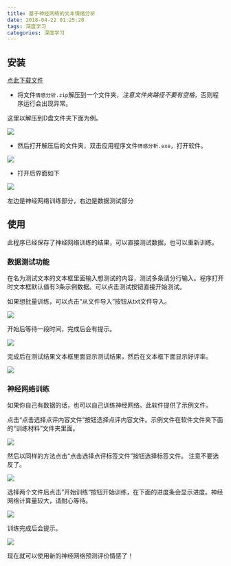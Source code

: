 ```yaml
---
title: 基于神经网络的文本情绪分析
date: 2018-04-22 01:25:28
tags: 深度学习
categories: 深度学习
---
```


## 安装

[点此下载文件](https://github.com/1542254356/FigureBed/raw/master/%E6%B7%B1%E5%BA%A6%E5%AD%A6%E4%B9%A0/%E6%83%85%E6%84%9F%E5%88%86%E6%9E%90.zip)


* 将文件`情感分析.zip`解压到一个文件夹，*注意文件夹路径不要有空格*，否则程序运行会出现异常。

 这里以解压到D盘文件夹下面为例。

 ![](https://github.com/1542254356/FigureBed/blob/master/%E6%B7%B1%E5%BA%A6%E5%AD%A6%E4%B9%A0/%E5%9F%BA%E4%BA%8E%E7%A5%9E%E7%BB%8F%E7%BD%91%E7%BB%9C%E7%9A%84%E6%96%87%E6%9C%AC%E6%83%85%E7%BB%AA%E5%88%86%E6%9E%90/%E8%A7%A3%E5%8E%8B.jpg?raw=true)

* 然后打开解压后的文件夹，双击应用程序文件`情感分析.exe`，打开软件。

 ![](https://github.com/1542254356/FigureBed/blob/master/%E6%B7%B1%E5%BA%A6%E5%AD%A6%E4%B9%A0/%E5%9F%BA%E4%BA%8E%E7%A5%9E%E7%BB%8F%E7%BD%91%E7%BB%9C%E7%9A%84%E6%96%87%E6%9C%AC%E6%83%85%E7%BB%AA%E5%88%86%E6%9E%90/%E6%89%93%E5%BC%80.jpg?raw=true)

* 打开后界面如下

 ![](https://github.com/1542254356/FigureBed/blob/master/%E6%B7%B1%E5%BA%A6%E5%AD%A6%E4%B9%A0/%E5%9F%BA%E4%BA%8E%E7%A5%9E%E7%BB%8F%E7%BD%91%E7%BB%9C%E7%9A%84%E6%96%87%E6%9C%AC%E6%83%85%E7%BB%AA%E5%88%86%E6%9E%90/%E7%95%8C%E9%9D%A2.jpg?raw=true)

 左边是神经网络训练部分，右边是数据测试部分


## 使用

此程序已经保存了神经网络训练的结果，可以直接测试数据，也可以重新训练。

### 数据测试功能

在名为测试文本的文本框里面输入想测试的内容，测试多条请分行输入。程序打开时文本框默认值有3条示例数据。可以点击测试按钮直接开始测试。

如果想批量训练，可以点击“从文件导入”按钮从txt文件导入。

![](https://github.com/1542254356/FigureBed/blob/master/%E6%B7%B1%E5%BA%A6%E5%AD%A6%E4%B9%A0/%E5%9F%BA%E4%BA%8E%E7%A5%9E%E7%BB%8F%E7%BD%91%E7%BB%9C%E7%9A%84%E6%96%87%E6%9C%AC%E6%83%85%E7%BB%AA%E5%88%86%E6%9E%90/%E7%95%8C%E9%9D%A2%E4%BB%8B%E7%BB%8D.jpg?raw=true)

开始后等待一段时间，完成后会有提示。

![](https://github.com/1542254356/FigureBed/blob/master/%E6%B7%B1%E5%BA%A6%E5%AD%A6%E4%B9%A0/%E5%9F%BA%E4%BA%8E%E7%A5%9E%E7%BB%8F%E7%BD%91%E7%BB%9C%E7%9A%84%E6%96%87%E6%9C%AC%E6%83%85%E7%BB%AA%E5%88%86%E6%9E%90/%E5%AE%8C%E6%88%90%E6%8F%90%E7%A4%BA.jpg?raw=true)

完成后在测试结果文本框里面显示测试结果，然后在文本框下面显示好评率。

![](https://github.com/1542254356/FigureBed/blob/master/%E6%B7%B1%E5%BA%A6%E5%AD%A6%E4%B9%A0/%E5%9F%BA%E4%BA%8E%E7%A5%9E%E7%BB%8F%E7%BD%91%E7%BB%9C%E7%9A%84%E6%96%87%E6%9C%AC%E6%83%85%E7%BB%AA%E5%88%86%E6%9E%90/%E7%BB%93%E6%9E%9C.jpg?raw=true)

### 神经网络训练

如果你自己有数据的话，也可以自己训练神经网络。此软件提供了示例文件。

点击“点击选择点评内容文件”按钮选择点评内容文件。示例文件在软件文件夹下面的“训练材料”文件夹里面。

![](https://github.com/1542254356/FigureBed/blob/master/%E6%B7%B1%E5%BA%A6%E5%AD%A6%E4%B9%A0/%E5%9F%BA%E4%BA%8E%E7%A5%9E%E7%BB%8F%E7%BD%91%E7%BB%9C%E7%9A%84%E6%96%87%E6%9C%AC%E6%83%85%E7%BB%AA%E5%88%86%E6%9E%90/%E9%80%89%E6%8B%A9%E7%82%B9%E8%AF%84%E5%86%85%E5%AE%B9.jpg?raw=true)

然后以同样的方法点击“点击选择点评标签文件”按钮选择标签文件。 注意不要选反了。

![](https://github.com/1542254356/FigureBed/blob/master/%E6%B7%B1%E5%BA%A6%E5%AD%A6%E4%B9%A0/%E5%9F%BA%E4%BA%8E%E7%A5%9E%E7%BB%8F%E7%BD%91%E7%BB%9C%E7%9A%84%E6%96%87%E6%9C%AC%E6%83%85%E7%BB%AA%E5%88%86%E6%9E%90/%E4%B8%8D%E8%A6%81%E9%80%89%E9%94%99%E4%BA%86.jpg?raw=true)

选择两个文件后点击”开始训练“按钮开始训练，在下面的进度条会显示进度。神经网络计算量较大，请耐心等待。

![](https://github.com/1542254356/FigureBed/blob/master/%E6%B7%B1%E5%BA%A6%E5%AD%A6%E4%B9%A0/%E5%9F%BA%E4%BA%8E%E7%A5%9E%E7%BB%8F%E7%BD%91%E7%BB%9C%E7%9A%84%E6%96%87%E6%9C%AC%E6%83%85%E7%BB%AA%E5%88%86%E6%9E%90/%E5%BC%80%E5%A7%8B%E8%AE%AD%E7%BB%83.jpg?raw=true)

训练完成后会提示。

![](https://github.com/1542254356/FigureBed/blob/master/%E6%B7%B1%E5%BA%A6%E5%AD%A6%E4%B9%A0/%E5%9F%BA%E4%BA%8E%E7%A5%9E%E7%BB%8F%E7%BD%91%E7%BB%9C%E7%9A%84%E6%96%87%E6%9C%AC%E6%83%85%E7%BB%AA%E5%88%86%E6%9E%90/%E8%AE%AD%E7%BB%83%E5%AE%8C%E6%88%90%E6%8F%90%E7%A4%BA.jpg?raw=true)

现在就可以使用新的神经网络预测评价情感了！